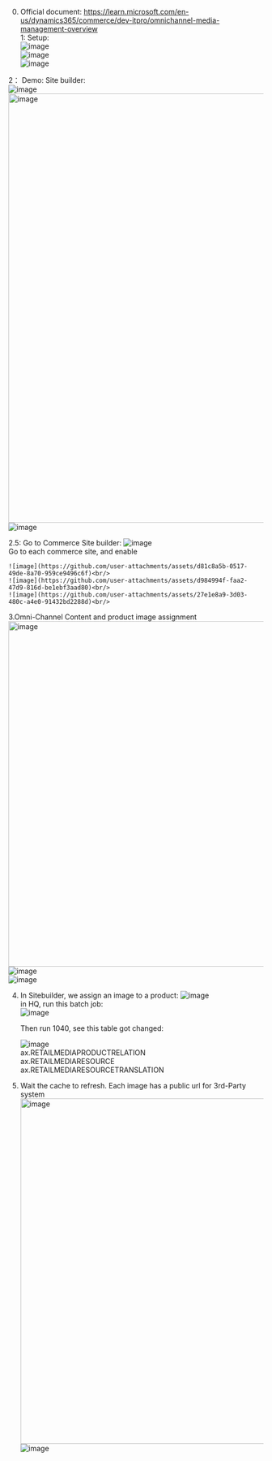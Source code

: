 0. Official document:
     https://learn.microsoft.com/en-us/dynamics365/commerce/dev-itpro/omnichannel-media-management-overview <br/>
1:  Setup:<br/>
     ![image](https://github.com/user-attachments/assets/02ce4ebe-aaac-4054-9984-4ee62a16ee76)<br/>
     ![image](https://github.com/user-attachments/assets/9083f6f3-46b7-48d7-8aa4-e165afcecb6b)<br/>
     ![image](https://github.com/user-attachments/assets/322e6567-d758-471d-a9b1-ff702873f1b6)<br/>

2： Demo:
    Site builder:<br/>
    ![image](https://github.com/user-attachments/assets/f5aee725-9ccf-4d7e-9dec-9ef21fe2b7ee)<br/>
    <img width="846" alt="image" src="https://github.com/user-attachments/assets/e555eeaf-091e-4ae6-b8ba-faf4b1df3155" /><br/>
    ![image](https://github.com/user-attachments/assets/38490ab7-1aa0-4572-9331-5365310eb320)<br/>

2.5:  Go to Commerce Site builder:
 ![image](https://github.com/user-attachments/assets/b30d8008-c59b-4aff-a516-7c420e7a89a3)<br/>
    Go to each commerce site, and enable<br/>
   
    ![image](https://github.com/user-attachments/assets/d81c8a5b-0517-49de-8a70-959ce9496c6f)<br/>
    ![image](https://github.com/user-attachments/assets/d984994f-faa2-47d9-816d-be1ebf3aad80)<br/>
    ![image](https://github.com/user-attachments/assets/27e1e8a9-3d03-480c-a4e0-91432bd2288d)<br/>

3.Omni-Channel Content and product image assignment<br/>
  <img width="681" alt="image" src="https://github.com/user-attachments/assets/5ed5270d-2c82-4b9b-9ade-cf517591f225" /><br/>
  ![image](https://github.com/user-attachments/assets/9ff1da04-d011-4719-a86d-3df871f41ef4)<br/>
  ![image](https://github.com/user-attachments/assets/ff7c8c93-6a83-41c9-805e-26ae160f38bf)<br/>

4.  In Sitebuilder, we assign an image to a product:
    ![image](https://github.com/user-attachments/assets/31826628-59d3-4878-901b-f44bc3e4ff82)<br/>
    in HQ, run this batch job:<br/>
    ![image](https://github.com/user-attachments/assets/bd31fdf8-e189-4e71-a931-e98bb0363690)<br/>

     Then run 1040, see this table got changed:<br/>

    ![image](https://github.com/user-attachments/assets/be889949-ffb4-4d34-a7bc-1b94e581fd83)<br/>
    ax.RETAILMEDIAPRODUCTRELATION<br/>
    ax.RETAILMEDIARESOURCE<br/>
    ax.RETAILMEDIARESOURCETRANSLATION<br/>

5. Wait the cache to refresh.
   Each image has a public url for 3rd-Party system
   <img width="681" alt="image" src="https://github.com/user-attachments/assets/eddf07c3-cd13-46e7-bb9f-796f8cb486f5" /><br/>
   ![image](https://github.com/user-attachments/assets/d5d2bbe4-b2ef-4f95-a3e1-39481de3d77c)<br/>























